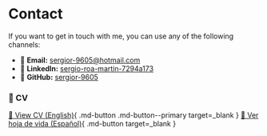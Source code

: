 # Contact

If you want to get in touch with me, you can use any of the following channels:

- 📧 **Email:** [sergior-9605@hotmail.com](mailto:sergior-9605@hotmail.com)  
- 💼 **LinkedIn:** [sergio-roa-martin-7294a173](https://www.linkedin.com/in/sergio-roa-martin-7294a173/)  
- 🐙 **GitHub:** [sergior-9605](https://github.com/sergior-9605)


### 📄 CV

[📄 View CV (English)](assets/Sergio_Roa_CV_EN.pdf){ .md-button .md-button--primary target=_blank }
[📄 Ver hoja de vida (Español)](assets/Sergio_Roa_CV_ES.pdf){ .md-button target=_blank }



